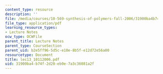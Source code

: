 ```yaml
---
content_type: resource
description: ''
file: /media/courses/10-569-synthesis-of-polymers-fall-2006/31900ba4b74f2d20eb0e7a3c36081a2f_lec13_10112006.pdf
file_type: application/pdf
learning_resource_types:
- Lecture Notes
ocw_type: OCWFile
parent_title: Lecture Notes
parent_type: CourseSection
parent_uid: b2e5ff96-5d5c-e10e-8b5f-e12d72e56a00
resourcetype: Document
title: lec13_10112006.pdf
uid: 31900ba4-b74f-2d20-eb0e-7a3c36081a2f
---
```

